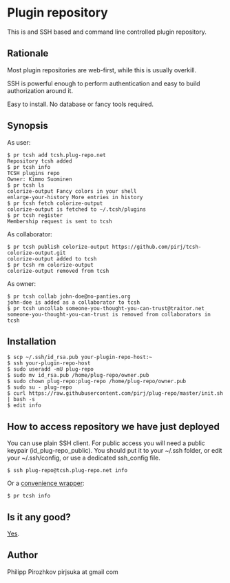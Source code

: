 # Plugin repository

This is and SSH based and command line controlled plugin repository.

## Rationale

Most plugin repositories are web-first, while this is usually overkill.

SSH is powerful enough to perform authentication and easy to build authorization around it.

Easy to install. No database or fancy tools required.

## Synopsis

As user:

    $ pr tcsh add tcsh.plug-repo.net
    Repository tcsh added
    $ pr tcsh info
    TCSH plugins repo
    Owner: Kimmo Suominen
    $ pr tcsh ls
    colorize-output Fancy colors in your shell
    enlarge-your-history More entries in history
    $ pr tcsh fetch colorize-output
    colorize-output is fetched to ~/.tcsh/plugins
    $ pr tcsh register
    Membership request is sent to tcsh

As collaborator:

    $ pr tcsh publish colorize-output https://github.com/pirj/tcsh-colorize-output.git
    colorize-output added to tcsh
    $ pr tcsh rm colorize-output
    colorize-output removed from tcsh

As owner:

    $ pr tcsh collab john-doe@no-panties.org
    john-doe is added as a collaborator to tcsh
    $ pr tcsh uncollab someone-you-thought-you-can-trust@traitor.net
    someone-you-thought-you-can-trust is removed from collaborators in tcsh

## Installation

    $ scp ~/.ssh/id_rsa.pub your-plugin-repo-host:~
    $ ssh your-plugin-repo-host
    $ sudo useradd -mU plug-repo
    $ sudo mv id_rsa.pub /home/plug-repo/owner.pub
    $ sudo chown plug-repo:plug-repo /home/plug-repo/owner.pub
    $ sudo su - plug-repo
    $ curl https://raw.githubusercontent.com/pirj/plug-repo/master/init.sh | bash -s
    $ edit info

## How to access repository we have just deployed

You can use plain SSH client. For public access you will need a public keypair (id\_plug-repo\_public). You should put it to your ~/.ssh folder, or edit your ~/.ssh/config, or use a dedicated ssh\_config file.

    $ ssh plug-repo@tcsh.plug-repo.net info

Or a [convenience wrapper](https://github.com/pirj/plug-repo-client):

    $ pr tcsh info

## Is it any good?

[Yes](https://news.ycombinator.com/item?id=3067434).

## Author

Philipp Pirozhkov
pirjsuka at gmail com
